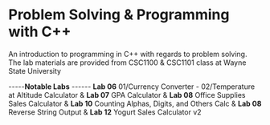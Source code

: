 # Problem Solving & Programming with C++
An introduction to programming in C++ with regards to problem solving.
The lab materials are provided from CSC1100 & CSC1101 class at Wayne State University

-----**Notable Labs** ------
**Lab 06** 01/Currency Converter - 02/Temperature at Altitude Calculator &
**Lab 07** GPA Calculator &
**Lab 08** Office Supplies Sales Calculator &
**Lab 10** Counting Alphas, Digits, and Others Calc &
**Lab 08** Reverse String Output &
**Lab 12** Yogurt Sales Calculator v2
